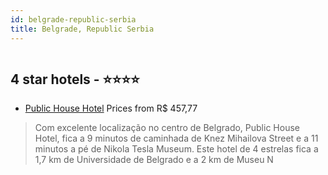```yaml
---
id: belgrade-republic-serbia
title: Belgrade, Republic Serbia
---
```


<center><img src="https://i.travelapi.com/hotels/31000000/30050000/30047300/30047278/0919023a_z.jpg" alt="" /></center>


##  4 star hotels - ⭐️⭐️⭐️⭐️

-    [Public House Hotel](https://us.hurb.com/hotels/belgrade/public-house-hotel-HT-A20L?cmp=18055) Prices from R$ 457,77
   > Com excelente localização no centro de Belgrado, Public House Hotel, fica a 9 minutos de caminhada de Knez Mihailova Street e a 11 minutos a pé de Nikola Tesla Museum.  Este hotel de 4 estrelas fica a 1,7 km de Universidade de Belgrado e a 2 km de Museu N
